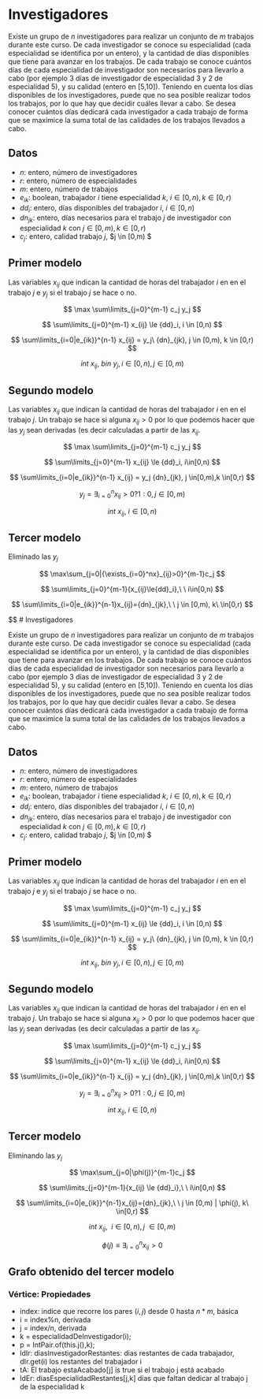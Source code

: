 # Investigadores

Existe un grupo de $n$ investigadores para realizar un conjunto de $m$ trabajos durante este curso. De cada investigador se conoce su especialidad (cada especialidad se identifica por un entero), y la cantidad de días disponibles que tiene para avanzar en los trabajos. De cada trabajo se conoce cuántos días de cada especialidad de investigador son necesarios para llevarlo a cabo (por ejemplo 3 días de investigador de especialidad 3 y 2 de especialidad 5), y su calidad (entero en [5,10]). Teniendo en cuenta los días disponibles de los investigadores, puede que no sea posible realizar todos los trabajos, por lo que hay que decidir cuáles llevar a cabo. Se desea conocer cuántos días dedicará cada investigador a cada trabajo de forma que se maximice la suma total de las calidades de los trabajos llevados a cabo.

## Datos

 - $n$: entero, número de investigadores
 - $r:$ entero, número de especialidades
 - $m$: entero, número de trabajos
 - $e_{ik}$: boolean, trabajador $i$ tiene especialidad $k$, $i \in [0,n), k \in [0,r)$
 - $dd_i$: entero, días disponibles del trabajador $i$, $i \in [0,n)$
 - $dn_{jk}$: entero, días necesarios para el trabajo $j$ de investigador con especialidad $k$ con $j \in [0,m), k \in [0,r)$
 - $c_j$: entero, calidad trabajo $j$, $j \in [0,m) $  

## Primer modelo

Las variables $x_{ij}$ que indican la cantidad de horas del trabajador $i$ en en el trabajo $j$ e $y_j$ si el trabajo $j$ se hace o no.

 $$ \max \sum\limits_{j=0}^{m-1} c_j y_j $$
 
 $$ \sum\limits_{j=0}^{m-1} x_{ij} \le {dd}_i, i \in [0,n) $$
 
 $$ \sum\limits_{i=0|e_{ik}}^{n-1} x_{ij} =  y_j\ {dn}_{jk}, j \in [0,m), k \in [0,r) $$
 
 $$ int \ x_{ij}, \ bin\ y_j, i\in[0,n),j \in[0,m) $$


## Segundo modelo

Las variables $x_{ij}$ que indican la cantidad de horas del trabajador $i$ en en el trabajo $j$. Un trabajo se hace si alguna  $x_{ij} \gt 0$ por lo que podemos hacer que las $y_j$ sean derivadas (es decir calculadas a partir de las $x_{ij}$.


$$ \max \sum\limits_{j=0}^{m-1} c_j y_j $$

$$ \sum\limits_{j=0}^{m-1} x_{ij} \le {dd}_i, i\in[0,n) $$

$$ \sum\limits_{i=0|e_{ik}}^{n-1} x_{ij} =  y_j {dn}_{jk}, j \in[0,m),k \in[0,r) $$

$$ y_j= {\exists_{i=0}^n x_{ij} \gt 0} ? 1:0, j \in[0,m) $$

$$ int\ x_{ij},\ i\in[0,n) $$


## Tercer modelo

Eliminado las $y_j$

$$ \max\sum_{j=0|{\exists_{i=0}^nx}_{ij}>0}^{m-1}c_j $$

$$ \sum\limits_{j=0}^{m-1}{x_{ij}\le{dd}_i},\ \ i\in[0,n) $$

$$ \sum\limits_{i=0|e_{ik}}^{n-1}x_{ij}={dn}_{jk},\ \ j \in [0,m), k\ \in[0,r) $$

$$ # Investigadores

Existe un grupo de $n$ investigadores para realizar un conjunto de $m$ trabajos durante este curso. De cada investigador se conoce su especialidad (cada especialidad se identifica por un entero), y la cantidad de días disponibles que tiene para avanzar en los trabajos. De cada trabajo se conoce cuántos días de cada especialidad de investigador son necesarios para llevarlo a cabo (por ejemplo 3 días de investigador de especialidad 3 y 2 de especialidad 5), y su calidad (entero en [5,10]). Teniendo en cuenta los días disponibles de los investigadores, puede que no sea posible realizar todos los trabajos, por lo que hay que decidir cuáles llevar a cabo. Se desea conocer cuántos días dedicará cada investigador a cada trabajo de forma que se maximice la suma total de las calidades de los trabajos llevados a cabo.

## Datos

 - $n$: entero, número de investigadores
 - $r:$ entero, número de especialidades
 - $m$: entero, número de trabajos
 - $e_{ik}$: boolean, trabajador $i$ tiene especialidad $k$, $i \in [0,n), k \in [0,r)$
 - $dd_i$: entero, días disponibles del trabajador $i$, $i \in [0,n)$
 - $dn_{jk}$: entero, días necesarios para el trabajo $j$ de investigador con especialidad $k$ con $j \in [0,m), k \in [0,r)$
 - $c_j$: entero, calidad trabajo $j$, $j \in [0,m) $  

## Primer modelo

Las variables $x_{ij}$ que indican la cantidad de horas del trabajador $i$ en en el trabajo $j$ e $y_j$ si el trabajo $j$ se hace o no.

 $$ \max \sum\limits_{j=0}^{m-1} c_j y_j $$
 
 $$ \sum\limits_{j=0}^{m-1} x_{ij} \le {dd}_i, i \in [0,n) $$
 
 $$ \sum\limits_{i=0|e_{ik}}^{n-1} x_{ij} =  y_j\ {dn}_{jk}, j \in [0,m), k \in [0,r) $$
 
 $$ int \ x_{ij}, \ bin\ y_j, i\in[0,n),j \in[0,m) $$


## Segundo modelo

Las variables $x_{ij}$ que indican la cantidad de horas del trabajador $i$ en en el trabajo $j$. Un trabajo se hace si alguna  $x_{ij} \gt 0$ por lo que podemos hacer que las $y_j$ sean derivadas (es decir calculadas a partir de las $x_{ij}$.


$$ \max \sum\limits_{j=0}^{m-1} c_j y_j $$

$$ \sum\limits_{j=0}^{m-1} x_{ij} \le {dd}_i, i\in[0,n) $$

$$ \sum\limits_{i=0|e_{ik}}^{n-1} x_{ij} =  y_j {dn}_{jk}, j \in[0,m),k \in[0,r) $$

$$ y_j= {\exists_{i=0}^n x_{ij} \gt 0} ? 1:0, j \in[0,m) $$

$$ int\ x_{ij},\ i\in[0,n) $$


## Tercer modelo

Eliminando las $y_j$

$$ \max\sum_{j=0|\phi(j)}^{m-1}c_j $$

$$ \sum\limits_{j=0}^{m-1}{x_{ij} \le {dd}_i},\ \ i\in[0,n) $$

$$ \sum\limits_{i=0|e_{ik}}^{n-1}x_{ij}={dn}_{jk},\ \ j \in [0,m) | \phi(j), k\ \in[0,r) $$

$$ int\ x_{ij},\ \ i\in[0,n),j\ \in[0,m) $$

$$ \phi(j) \equiv \exists_{i=0}^n x_{ij} \gt 0 $$

## Grafo obtenido del tercer modelo

### Vértice: Propiedades


 - index: indice que recorre los pares $(i,j)$ desde 0 hasta $n*m$, básica
 - i = index%n, derivada
 - j = index/n, derivada
 - k = especialidadDeInvestigador(i);
 - p = IntPair.of(this.j(),k);
 - ldIr: diasInvestigadorRestantes: dias restantes de cada trabajador, dIr.get(i) los restantes del trabajador i
 - tA: El trabajo estaAcabado[j] is true si el trabajo j está acabado
 - ldEr: diasEspecialidadRestantes[j,k] dias que faltan dedicar al trabajo j de la especialidad k
 



